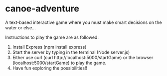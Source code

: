 # canoe-adventure
A text-based interactive game where you must make smart decisions on the water or else...

Instructions to play the game are as followed:

1. Install Express (npm install express)
2. Start the server by typing in the terminal (Node server.js)
3. Either use curl (curl http://localhost:5000/startGame) or the browser (localhost:5000/startGame)
to play the game.
4. Have fun exploring the possibilities!!